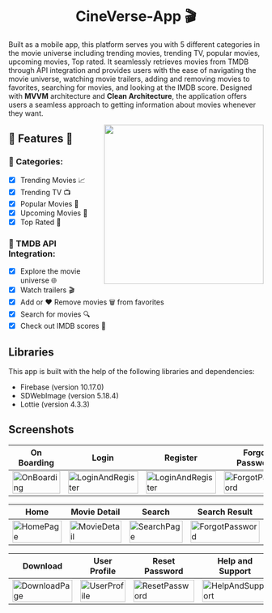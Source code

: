 <h1 align="center">
    CineVerse-App 🎬
</h1>

Built as a mobile app, this platform serves you with 5 different categories in the movie universe including trending movies, trending TV, popular movies, upcoming movies, Top rated. It seamlessly retrieves movies from TMDB through API integration and provides users with the ease of navigating the movie universe, watching movie trailers, adding and removing movies to favorites, searching for movies, and looking at the IMDB score. Designed with **MVVM** architecture and **Clean Architecture**, the application offers users a seamless approach to getting information about movies whenever they want.

<img  align="right" width="315" src="https://github.com/duman011/CineVerse-App/assets/81991720/0fe87332-9c53-442c-860a-c576ed4b1e4f">

## 🎥 Features 🍿
### 🎥 Categories:
- [x] Trending Movies 📈 
- [x] Trending TV 📺 
- [x] Popular Movies 👑 
- [x] Upcoming Movies 🚀 
- [x] Top Rated 🌟

### 📡 TMDB API Integration: 
- [x] Explore the movie universe 🌐 
- [x] Watch trailers 🎬 
- [x] Add or ❤️ Remove movies 🗑️ from favorites
- [x] Search for movies 🔍 
- [x] Check out IMDB scores 🌟 

## Libraries

This app is built with the help of the following libraries and dependencies:

- Firebase (version 10.17.0)
- SDWebImage (version 5.18.4)
- Lottie (version 4.3.3)
## Screenshots

| On Boarding | Login | Register | Forgot Password |
| --- | --- | --- | --- |
| <img src="https://github.com/duman011/CineVerse-App/assets/81991720/cba021a4-1aec-4600-94e0-87db0ebdc014" alt="OnBoarding" width="100%"/> | <img src="https://github.com/duman011/CineVerse-App/assets/81991720/302a6d90-ac0d-495e-b812-5f33c5d4f53f" alt="LoginAndRegister" width="100%"/> | <img src="https://github.com/duman011/CineVerse-App/assets/81991720/faae3916-9e1a-4340-957f-3bf7a72c34dc" alt="LoginAndRegister" width="100%"/> | <img src="https://github.com/duman011/CineVerse-App/assets/81991720/06e075f7-759d-4e57-a465-9c4b61ab4ab1" alt="ForgotPassword" width="100%"/> |

| Home | Movie Detail | Search | Search Result |
| --- | --- | --- | --- |
| <img src="https://github.com/duman011/CineVerse-App/assets/81991720/b962ea85-abec-45d4-956f-ac63fa64e0b4" alt="HomePage" width="100%"/> | <img src="https://github.com/duman011/CineVerse-App/assets/81991720/c36c8565-b823-4ac2-9fe5-e6e2ce3bf39c" alt="MovieDetail" width="100%"/> | <img src="https://github.com/duman011/CineVerse-App/assets/81991720/62bc8f6f-092a-4a85-8bd9-3a915d9193c0" alt="SearchPage" width="100%"/> | <img src="https://github.com/duman011/CineVerse-App/assets/81991720/5f770cdd-89dc-4914-a23a-24baf660e0e5" alt="ForgotPassword" width="100%"/> |

| Download | User Profile | Reset Password | Help and Support |
| --- | --- | --- | --- |
| <img src="https://github.com/duman011/CineVerse-App/assets/81991720/cf1d33e1-076a-41cb-a76c-8a84db138f79" alt="DownloadPage" width="100%"/> | <img src="https://github.com/duman011/CineVerse-App/assets/81991720/84eb1694-81d9-4579-ab7c-f1177a720d48" alt="UserProfile" width="100%"/> | <img src="https://github.com/duman011/CineVerse-App/assets/81991720/d6e02e03-1e48-4658-afd5-cba65ddafc70" alt="ResetPassword" width="100%"/> | <img src="https://github.com/duman011/CineVerse-App/assets/81991720/5c408580-96ab-4a68-8838-858658041eff" alt="HelpAndSupport" width="100%"/> |









